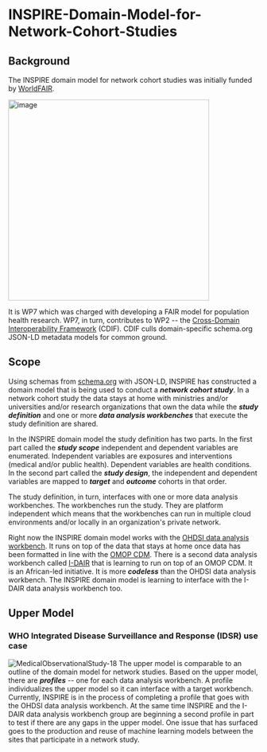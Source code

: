 # INSPIRE-Domain-Model-for-Network-Cohort-Studies
## Background
The INSPIRE domain model for network cohort studies was initially funded by [WorldFAIR](https://codata.org/initiatives/decadal-programme2/worldfair/).

<img width="404" alt="image" src="https://github.com/jaygee-on-github/INSPIRE-Domain-Model-for-Network-Cohort-Studies/assets/137520893/1bf67dae-3073-45e0-bb8e-06342457836d">

It is WP7 which was charged with developing a FAIR model for population health research. WP7, in turn, contributes to WP2 -- the [Cross-Domain Interoperability Framework](https://github.com/Cross-Domain-Interoperability-Framework) (CDIF). CDIF culls domain-specific schema.org JSON-LD metadata models for common ground.

## Scope
Using schemas from [schema.org](https://schema.org) with JSON-LD, INSPIRE has constructed a domain model that is being used to conduct a ***network cohort study***. In a network cohort study the data stays at home with ministries and/or universities and/or research organizations that own the data while the ***study definition*** and one or more ***data analysis workbenches*** that execute the study definition are shared.

In the INSPIRE domain model the study definition has two parts. In the first part called the ***study scope*** independent and dependent variables are enumerated. Independent variables are exposures and interventions (medical and/or public health). Dependent variables are health conditions. In the second part called the ***study design***, the independent and dependent variables are mapped to ***target*** and ***outcome*** cohorts in that order.

The study definition, in turn, interfaces with one or more data analysis workbenches. The workbenches run the study. They are platform independent which means that the workbenches can run in multiple cloud environments and/or locally in an organization's private network.

Right now the INSPIRE domain model works with the [OHDSI data analysis workbench](https://www.ohdsi.org/software-tools/). It runs on top of the data that stays at home once data has been formatted in line with the [OMOP CDM](https://www.ohdsi.org/data-standardization/). There is a second data analysis workbench called [I-DAIR](https://www.i-dair.org) that is learning to run on top of an OMOP CDM. It is an African-led initiative. It is more ***codeless*** than the OHDSI data analysis workbench. The INSPIRE domain model is learning to interface with the I-DAIR data analysis workbench too.
## Upper Model 
### WHO Integrated Disease Surveillance and Response (IDSR) use case
![MedicalObservationalStudy-18](https://github.com/jaygee-on-github/INSPIRE-Domain-Model-for-Network-Cohort-Studies/assets/137520893/d8d0e4ef-cd47-4047-abe4-51079e2bc7f4)
The upper model is comparable to an outline of the domain model for network studies. Based on the upper model, there are ***profiles*** -- one for each data analysis workbench. A profile individualizes the upper model so it can interface with a target workbench. Currently, INSPIRE is in the process of completing a profile that goes with the OHDSI data analysis workbench. At the same time INSPIRE and the I-DAIR data analysis workbench group are beginning a second profile in part to test if there are any gaps in the upper model. One issue that has surfaced goes to the production and reuse of machine learning models between the sites that participate in a network study.





